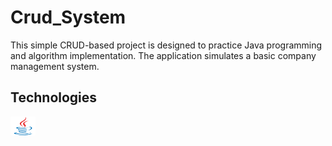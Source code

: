 # Crud_System
This simple CRUD-based project is designed to practice Java programming and algorithm implementation. The application simulates a basic company management system.

## Technologies
  <div style="display: inline_block">
    <img alt="giu-java" height="30" width="40" src="https://raw.githubusercontent.com/devicons/devicon/master/icons/java/java-original.svg">
  </div>
